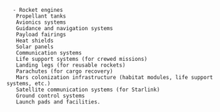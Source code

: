       - Rocket engines
       Propellant tanks
       Avionics systems
       Guidance and navigation systems
       Payload fairings
       Heat shields
       Solar panels
       Communication systems
       Life support systems (for crewed missions)
       Landing legs (for reusable rockets)
       Parachutes (for cargo recovery)
       Mars colonization infrastructure (habitat modules, life support systems, etc.)
       Satellite communication systems (for Starlink)
       Ground control systems
       Launch pads and facilities.

